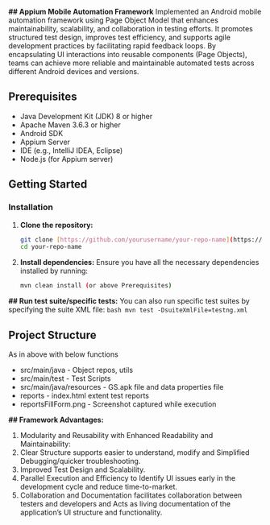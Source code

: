 **## Appium Mobile Automation Framework**
Implemented an Android mobile automation framework using Page Object Model that enhances maintainability, scalability, and collaboration in testing efforts. It promotes structured test design, improves test efficiency, and supports agile development practices by facilitating rapid feedback loops. By encapsulating UI interactions into reusable components (Page Objects), teams can achieve more reliable and maintainable automated tests across different Android devices and versions.

## Prerequisites
- Java Development Kit (JDK) 8 or higher
- Apache Maven 3.6.3 or higher
- Android SDK
- Appium Server
- IDE (e.g., IntelliJ IDEA, Eclipse)
- Node.js (for Appium server)

## Getting Started
### Installation
1. **Clone the repository:**
    ```bash
    git clone [https://github.com/yourusername/your-repo-name](https://github.com/SoundharyaB/Java-Appium-Android-Page-Object-Model-Framework.git
    cd your-repo-name
    ```
2. **Install dependencies:**
    Ensure you have all the necessary dependencies installed by running:
    ```bash
    mvn clean install (or above Prerequisites)

**## Run test suite/specific tests:**
    You can also run specific test suites by specifying the suite XML file:
    ```bash
    mvn test -DsuiteXmlFile=testng.xml
    ```

## Project Structure
As in above with below functions
- src/main/java - Object repos, utils
- src/main/test - Test Scripts
- src/main/java/resources - GS.apk file and data properties file
- reports - index.html extent test reports
- reportsFillForm.png - Screenshot captured while execution


**## Framework Advantages:**
1. Modularity and Reusability with Enhanced Readability and Maintainability:
2. Clear Structure supports easier to understand, modify and Simplified Debugging/quicker troubleshooting.
3. Improved Test Design and Scalability.
4. Parallel Execution and Efficiency to Identify UI issues early in the development cycle and reduce time-to-market.
5. Collaboration and Documentation facilitates collaboration between testers and developers and Acts as living documentation of the application’s UI structure and functionality.


